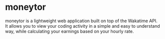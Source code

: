 # moneytor

moneytor is a lightweight web application built on top of the Wakatime API. It allows you to view your coding activity in a simple and easy to understand way, while calculating your earnings based on your hourly rate.